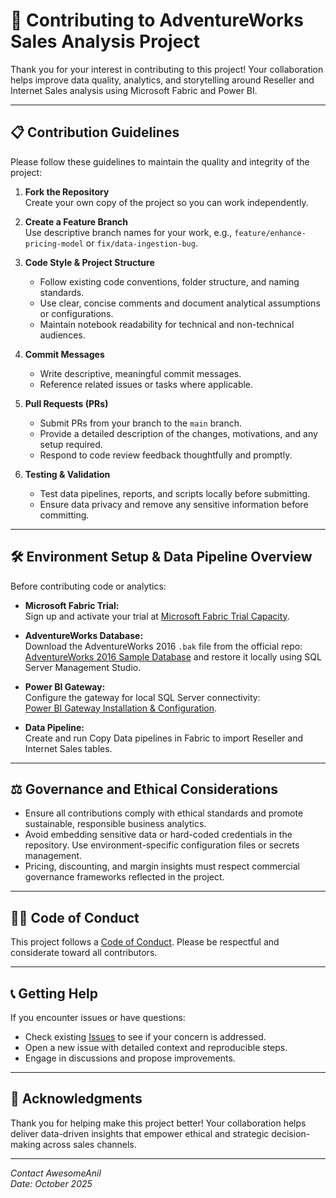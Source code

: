 # 🤝 Contributing to AdventureWorks Sales Analysis Project

Thank you for your interest in contributing to this project! Your collaboration helps improve data quality, analytics, and storytelling around Reseller and Internet Sales analysis using Microsoft Fabric and Power BI.

---

## 📋 Contribution Guidelines

Please follow these guidelines to maintain the quality and integrity of the project:

1. **Fork the Repository**  
   Create your own copy of the project so you can work independently.

2. **Create a Feature Branch**  
   Use descriptive branch names for your work, e.g., `feature/enhance-pricing-model` or `fix/data-ingestion-bug`.

3. **Code Style & Project Structure**  
   - Follow existing code conventions, folder structure, and naming standards.  
   - Use clear, concise comments and document analytical assumptions or configurations.  
   - Maintain notebook readability for technical and non-technical audiences.

4. **Commit Messages**  
   - Write descriptive, meaningful commit messages.  
   - Reference related issues or tasks where applicable.

5. **Pull Requests (PRs)**  
   - Submit PRs from your branch to the `main` branch.  
   - Provide a detailed description of the changes, motivations, and any setup required.  
   - Respond to code review feedback thoughtfully and promptly.

6. **Testing & Validation**  
   - Test data pipelines, reports, and scripts locally before submitting.  
   - Ensure data privacy and remove any sensitive information before committing.

---

## 🛠️ Environment Setup & Data Pipeline Overview

Before contributing code or analytics:

- **Microsoft Fabric Trial:**  
  Sign up and activate your trial at [Microsoft Fabric Trial Capacity](https://learn.microsoft.com/en-us/fabric/get-started).

- **AdventureWorks Database:**  
  Download the AdventureWorks 2016 `.bak` file from the official repo:  
  [AdventureWorks 2016 Sample Database](https://github.com/microsoft/sql-server-samples/releases/tag/adventureworks) and restore it locally using SQL Server Management Studio.

- **Power BI Gateway:**  
  Configure the gateway for local SQL Server connectivity:  
  [Power BI Gateway Installation & Configuration](https://learn.microsoft.com/en-us/data-integration/gateway/service-gateway-install).

- **Data Pipeline:**  
  Create and run Copy Data pipelines in Fabric to import Reseller and Internet Sales tables.

---

## ⚖️ Governance and Ethical Considerations

- Ensure all contributions comply with ethical standards and promote sustainable, responsible business analytics.  
- Avoid embedding sensitive data or hard-coded credentials in the repository. Use environment-specific configuration files or secrets management.  
- Pricing, discounting, and margin insights must respect commercial governance frameworks reflected in the project.

---

## 🧑‍💻 Code of Conduct

This project follows a [Code of Conduct](https://opensource.guide/code-of-conduct/). Please be respectful and considerate toward all contributors.

---

## 📞 Getting Help

If you encounter issues or have questions:  
- Check existing [Issues](https://github.com/AwesomeAnil/issues) to see if your concern is addressed.  
- Open a new issue with detailed context and reproducible steps.  
- Engage in discussions and propose improvements.

---

## 🙌 Acknowledgments

Thank you for helping make this project better! Your collaboration helps deliver data-driven insights that empower ethical and strategic decision-making across sales channels.

---

*Contact AwesomeAnil*  
*Date: October 2025*
